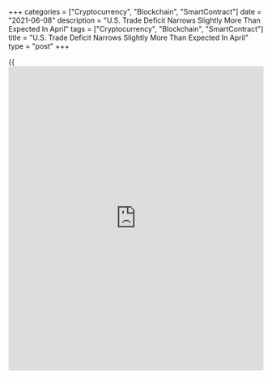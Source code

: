 +++
categories = ["Cryptocurrency", "Blockchain", "SmartContract"]
date = "2021-06-08"
description = "U.S. Trade Deficit Narrows Slightly More Than Expected In April"
tags = ["Cryptocurrency", "Blockchain", "SmartContract"]
title = "U.S. Trade Deficit Narrows Slightly More Than Expected In April"
type = "post"
+++

{{<iframe id="large-banner" src="https://www.bounty.group/#slide=5.0" width="100%" height="600" scrolling="no" style="border: 0px solid rgb(216, 221, 230); border-radius: 3px;">}}

With exports climbing and imports falling, the Commerce Department
released a report on Tuesday showing the U.S. trade deficit narrowed in
the month of April.

The report showed the trade deficit narrowed to $68.9 billion in April
from a revised $75.0 billion in March. Economists had expected the
deficit to narrow to $69.0 billion from the $74.4 billion originally
reported for the previous month.

The narrower trade deficit came as the value of exports jumped by 1.1
percent to $205.0 billion, while the value of imports slumped by 1.4
percent to $273.9 billion.

For comments and feedback [contact](https://www.playgroundfx.com/contact/): editorial@rtt[news](https://www.letsplayfx.com/blog/forex-news-website/).com

[Economic News][1]

 **What parts of the world are seeing the best (and worst) economic
performances lately? Click[here][2] to check out our [Econ Scorecard][2]
and find out! See up-to-the-moment [ranking](https://www.playgroundfx.com/blog/crypto-exchange-ranking/)s for the best and worst
performers in [GDP][3], [unemployment rate][4], [inflation][5] and much
more.**

   1. www.rtt[news](https://www.letsplayfx.com/blog/forex-news-website/).com/Content/EconomicNews.aspx
   2. www.rtt[news](https://www.letsplayfx.com/blog/forex-news-website/).com/economic-scorecard/world-rank/PPI/highest-performance.aspx
   3. www.rtt[news](https://www.letsplayfx.com/blog/forex-news-website/).com/economic-scorecard/world-rank/GDP/highest-performance.aspx
   4. www.rtt[news](https://www.letsplayfx.com/blog/forex-news-website/).com/economic-scorecard/world-rank/unemployment-rate/lowest-performance.aspx
   5. www.rtt[news](https://www.letsplayfx.com/blog/forex-news-website/).com/economic-scorecard/world-rank/CPI/highest-performance.aspx